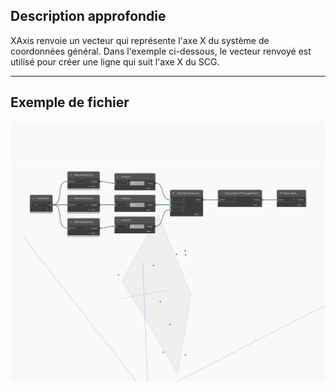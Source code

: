 ## Description approfondie
XAxis renvoie un vecteur qui représente l'axe X du système de coordonnées général. Dans l'exemple ci-dessous, le vecteur renvoyé est utilisé pour créer une ligne qui suit l'axe X du SCG.
___
## Exemple de fichier

![XAxis](./Autodesk.DesignScript.Geometry.Plane.XAxis_img.jpg)

